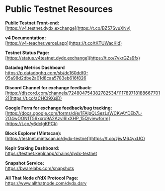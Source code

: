 # Public Testnet Resources

**Public Testnet Front-end:**\
[https://v4.testnet.dydx.exchange](https://t.co/BZ57SvuXNv)

**v4 Documentation:**\
[https://v4-teacher.vercel.app](https://t.co/tKTUWacKld)

**Testnet Status Page:**\
[https://status.v4testnet.dydx.exchange](https://t.co/7vkrGZs9fx)

**Datadog Metrics Dashboard**\
https://p.datadoghq.com/sb/dc160ddf0-05a98d2dbe2a01d8caa5783eb616f826

**Discord Channel for exchange feedback:**\
[https://discord.com/channels/724804754382782534/1117897181886677012](https://t.co/aCHCl9XsjD)

**Google Form for exchange feedback/bug tracking:**\
[https://docs.google.com/forms/d/e/1FAIpQLSezLsWCKvAYDEb7L-2O4wOON1T56xxro9A2Azvl6IxXHP_15Q/viewform](https://t.co/y6dclgKPCk)

**Block Explorer (Mintscan):**\
[https://testnet.mintscan.io/dydx-testnet](https://t.co/zjwM64yxUO)

**Keplr Staking Dashboard:**\
https://testnet.keplr.app/chains/dydx-testnet

**Snapshot Service:**\
https://bwarelabs.com/snapshots

**All That Node dYdX Protocol Page:**\
https://www.allthatnode.com/dydx.dsrv
